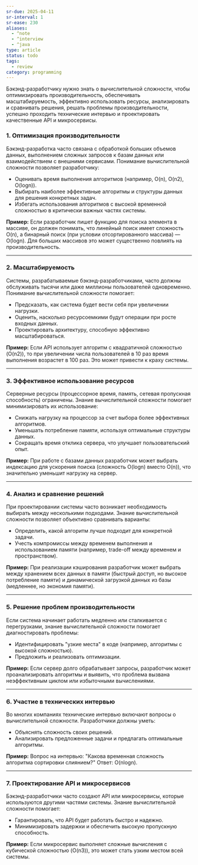 ```yaml
---
sr-due: 2025-04-11
sr-interval: 1
sr-ease: 230
aliases:
  - ^note
  - ^interview
  - ^java
type: article
status: todo
tags:
  - review
category: programming
---
```

Бэкэнд-разработчику нужно знать о вычислительной сложности, чтобы оптимизировать производительность, обеспечивать масштабируемость, эффективно использовать ресурсы, анализировать и сравнивать решения, решать проблемы производительности, успешно проходить технические интервью и проектировать качественные API и микросервисы.
### 1. **Оптимизация производительности**

Бэкэнд-разработка часто связана с обработкой больших объемов данных, выполнением сложных запросов к базам данных или взаимодействием с внешними сервисами. Понимание вычислительной сложности позволяет разработчику:

- Оценивать время выполнения алгоритмов (например, O(n), O(n2), O(logn)).
- Выбирать наиболее эффективные алгоритмы и структуры данных для решения конкретных задач.
- Избегать использования алгоритмов с высокой временной сложностью в критически важных частях системы.

**Пример:** Если разработчик пишет функцию для поиска элемента в массиве, он должен понимать, что линейный поиск имеет сложность O(n), а бинарный поиск (при условии отсортированного массива) — O(logn). Для больших массивов это может существенно повлиять на производительность.

---

### 2. **Масштабируемость**

Системы, разрабатываемые бэкэнд-разработчиками, часто должны обслуживать тысячи или даже миллионы пользователей одновременно. Понимание вычислительной сложности помогает:

- Предсказать, как система будет вести себя при увеличении нагрузки.
- Оценить, насколько ресурсоемкими будут операции при росте входных данных.
- Проектировать архитектуру, способную эффективно масштабироваться.

**Пример:** Если API использует алгоритм с квадратичной сложностью (O(n2)), то при увеличении числа пользователей в 10 раз время выполнения возрастет в 100 раз. Это может привести к краху системы.

---

### 3. **Эффективное использование ресурсов**

Серверные ресурсы (процессорное время, память, сетевая пропускная способность) ограничены. Знание вычислительной сложности помогает минимизировать их использование:

- Снижать нагрузку на процессор за счет выбора более эффективных алгоритмов.
- Уменьшать потребление памяти, используя оптимальные структуры данных.
- Сокращать время отклика сервера, что улучшает пользовательский опыт.

**Пример:** При работе с базами данных разработчик может выбрать индексацию для ускорения поиска (сложность O(logn) вместо O(n)), что значительно уменьшит нагрузку на сервер.

---

### 4. **Анализ и сравнение решений**

При проектировании системы часто возникает необходимость выбирать между несколькими подходами. Знание вычислительной сложности позволяет объективно сравнивать варианты:

- Определить, какой алгоритм лучше подходит для конкретной задачи.
- Учесть компромиссы между временем выполнения и использованием памяти (например, trade-off между временем и пространством).

**Пример:** При реализации кэширования разработчик может выбрать между хранением всех данных в памяти (быстрый доступ, но высокое потребление памяти) и динамической загрузкой данных из базы (медленнее, но экономия памяти).

---

### 5. **Решение проблем производительности**

Если система начинает работать медленно или сталкивается с перегрузками, знание вычислительной сложности помогает диагностировать проблемы:

- Идентифицировать "узкие места" в коде (например, алгоритмы с высокой сложностью).
- Предложить и реализовать оптимизации.

**Пример:** Если сервер долго обрабатывает запросы, разработчик может проанализировать алгоритмы и выявить, что проблема вызвана неэффективным циклом или избыточными вычислениями.

---

### 6. **Участие в технических интервью**

Во многих компаниях технические интервью включают вопросы о вычислительной сложности. Разработчики должны уметь:

- Объяснять сложность своих решений.
- Анализировать предложенные задачи и предлагать оптимальные алгоритмы.

**Пример:** Вопрос на интервью: "Какова временная сложность алгоритма сортировки слиянием?" Ответ: O(nlogn).

---

### 7. **Проектирование API и микросервисов**

Бэкэнд-разработчики часто создают API или микросервисы, которые используются другими частями системы. Знание вычислительной сложности помогает:

- Гарантировать, что API будет работать быстро и надежно.
- Минимизировать задержки и обеспечить высокую пропускную способность.

**Пример:** Если микросервис выполняет сложные вычисления с кубической сложностью (O(n3)), это может стать узким местом всей системы.